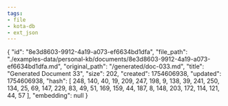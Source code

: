 ```yaml
---
tags:
- file
- kota-db
- ext_json
---
```

{
  "id": "8e3d8603-9912-4a19-a073-ef6634bd1dfa",
  "file_path": "./examples-data/personal-kb/documents/8e3d8603-9912-4a19-a073-ef6634bd1dfa.md",
  "original_path": "/generated/doc-033.md",
  "title": "Generated Document 33",
  "size": 202,
  "created": 1754606938,
  "updated": 1754606938,
  "hash": [
    248,
    140,
    40,
    19,
    209,
    247,
    198,
    9,
    138,
    39,
    241,
    250,
    134,
    25,
    69,
    147,
    229,
    83,
    49,
    51,
    169,
    159,
    44,
    187,
    8,
    148,
    203,
    172,
    114,
    121,
    44,
    57
  ],
  "embedding": null
}